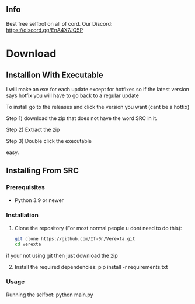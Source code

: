 ## Info
Best free selfbot on all of cord.
Our Discord: https://discord.gg/EnA4X7JQ5P


# Download
## Installion With Executable
I will make an exe for each update except for hotfixes so if the
latest version says hotfix you will have to go back to a regular update

To install go to the releases and click the version you want (cant be a hotfix)

Step 1) download the zip that does not have the word SRC in it.

Step 2) Extract the zip

Step 3) Double click the executable

easy.


## Installing From SRC
### Prerequisites

- Python 3.9 or newer

### Installation

1. Clone the repository (For most normal people u dont need to do this):
   ```bash
   git clone https://github.com/If-0n/Verexta.git
   cd verexta

if your not using git then just download the zip

2. Install the required dependencies:
   pip install -r requirements.txt



### Usage
Running the selfbot:
    python main.py

